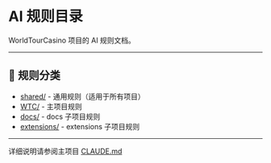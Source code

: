# AI 规则目录

WorldTourCasino 项目的 AI 规则文档。

---

## 📁 规则分类

- [shared/](./shared/) - 通用规则（适用于所有项目）
- [WTC/](./WTC/) - 主项目规则
- [docs/](./docs/) - docs 子项目规则
- [extensions/](./extensions/) - extensions 子项目规则

---

详细说明请参阅主项目 [CLAUDE.md](https://github.com/zhaoheng666/WorldTourCasino/blob/classic_vegas/CLAUDE.md)
